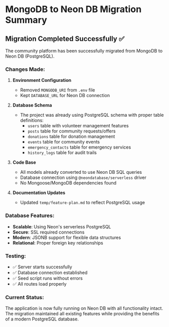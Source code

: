 # MongoDB to Neon DB Migration Summary

## Migration Completed Successfully ✅

The community platform has been successfully migrated from MongoDB to Neon DB (PostgreSQL).

### Changes Made:

1. **Environment Configuration**

    - Removed `MONGODB_URI` from `.env` file
    - Kept `DATABASE_URL` for Neon DB connection

2. **Database Schema**

    - The project was already using PostgreSQL schema with proper table definitions:
        - `users` table with volunteer management features
        - `posts` table for community requests/offers
        - `donations` table for donation management
        - `events` table for community events
        - `emergency_contacts` table for emergency services
        - `history_logs` table for audit trails

3. **Code Base**

    - All models already converted to use Neon DB SQL queries
    - Database connection using `@neondatabase/serverless` driver
    - No Mongoose/MongoDB dependencies found

4. **Documentation Updates**
    - Updated `temp/feature-plan.md` to reflect PostgreSQL usage

### Database Features:

-   **Scalable**: Using Neon's serverless PostgreSQL
-   **Secure**: SSL required connections
-   **Modern**: JSONB support for flexible data structures
-   **Relational**: Proper foreign key relationships

### Testing:

-   ✅ Server starts successfully
-   ✅ Database connection established
-   ✅ Seed script runs without errors
-   ✅ All routes load properly

### Current Status:

The application is now fully running on Neon DB with all functionality intact. The migration maintained all existing features while providing the benefits of a modern PostgreSQL database.
